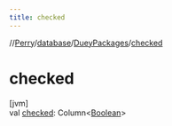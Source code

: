 ```yaml
---
title: checked
---
```

//[Perry](../../../index.html)/[database](../index.html)/[DueyPackages](index.html)/[checked](checked.html)



# checked



[jvm]\
val [checked](checked.html): Column&lt;[Boolean](https://kotlinlang.org/api/latest/jvm/stdlib/kotlin/-boolean/index.html)&gt;




